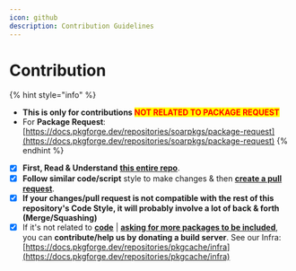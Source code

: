 ```yaml
---
icon: github
description: Contribution Guidelines
---
```


# Contribution

{% hint style="info" %}
* **This is only for contributions&#x20;**<mark style="color:red;">**NOT RELATED TO PACKAGE REQUEST**</mark>
* For **Package Request**: [https://docs.pkgforge.dev/repositories/soarpkgs/package-request](https://docs.pkgforge.dev/repositories/soarpkgs/package-request)
{% endhint %}

* [x] **First, Read & Understand** [**this entire repo**](https://github.com/pkgforge/pkgcache).&#x20;
* [x] **Follow similar code/script** style to make changes & then [**create a pull request**](https://github.com/pkgforge/pkgcache/compare).
* [x] **If your changes/pull request is not compatible with the rest of this repository's Code Style, it will probably involve a lot of back & forth (Merge/Squashing)**
* [x] If it's not related to [**code**](https://github.com/pkgforge/pkgcache) | [**asking for more packages to be included**](https://docs.pkgforge.dev/orgs/pkgforge-core/projects/pkgcache/package-request), you can **contribute/help us by donating a build server**. See our Infra: [https://docs.pkgforge.dev/repositories/pkgcache/infra](https://docs.pkgforge.dev/repositories/pkgcache/infra)
